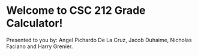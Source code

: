 # Welcome to CSC 212 Grade Calculator!

Presented to you by: Angel Pichardo De La Cruz, Jacob Duhaime, Nicholas Faciano and Harry Grenier.
<br>

